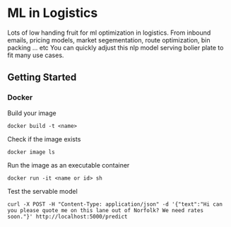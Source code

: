 # ML in Logistics
Lots of low handing fruit for ml optimization in logistics.
From inbound emails, pricing models, market segementation, route optimization, bin packing ... etc
You can quickly adjust this nlp model serving bolier plate to fit many use cases.

## Getting Started

### Docker

Build your image
```
docker build -t <name>
```

Check if the image exists
```
docker image ls
```

Run the image as an executable container
```
docker run -it <name or id> sh
```

Test the servable model
```
curl -X POST -H "Content-Type: application/json" -d '{"text":"Hi can you please quote me on this lane out of Norfolk? We need rates soon."}' http://localhost:5000/predict
```
